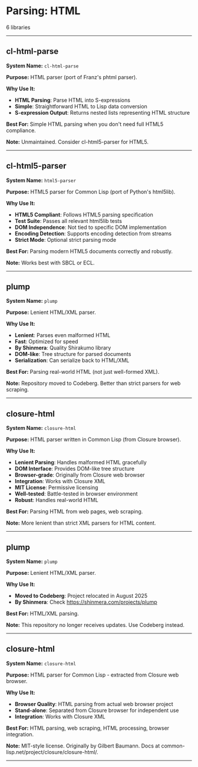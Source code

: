 # Parsing: HTML

6 libraries

---

## cl-html-parse

**System Name:** `cl-html-parse`

**Purpose:** HTML parser (port of Franz's phtml parser).

**Why Use It:**
- **HTML Parsing**: Parse HTML into S-expressions
- **Simple**: Straightforward HTML to Lisp data conversion
- **S-expression Output**: Returns nested lists representing HTML structure

**Best For:** Simple HTML parsing when you don't need full HTML5 compliance.

**Note:** Unmaintained. Consider cl-html5-parser for HTML5.

---


## cl-html5-parser

**System Name:** `html5-parser`

**Purpose:** HTML5 parser for Common Lisp (port of Python's html5lib).

**Why Use It:**
- **HTML5 Compliant**: Follows HTML5 parsing specification
- **Test Suite**: Passes all relevant html5lib tests
- **DOM Independence**: Not tied to specific DOM implementation
- **Encoding Detection**: Supports encoding detection from streams
- **Strict Mode**: Optional strict parsing mode

**Best For:** Parsing modern HTML5 documents correctly and robustly.

**Note:** Works best with SBCL or ECL.

---


## plump

**System Name:** `plump`

**Purpose:** Lenient HTML/XML parser.

**Why Use It:**
- **Lenient**: Parses even malformed HTML
- **Fast**: Optimized for speed
- **By Shinmera**: Quality Shirakumo library
- **DOM-like**: Tree structure for parsed documents
- **Serialization**: Can serialize back to HTML/XML

**Best For:** Parsing real-world HTML (not just well-formed XML).

**Note:** Repository moved to Codeberg. Better than strict parsers for web scraping.

---


## closure-html

**System Name:** `closure-html`

**Purpose:** HTML parser written in Common Lisp (from Closure browser).

**Why Use It:**
- **Lenient Parsing**: Handles malformed HTML gracefully
- **DOM Interface**: Provides DOM-like tree structure
- **Browser-grade**: Originally from Closure web browser
- **Integration**: Works with Closure XML
- **MIT License**: Permissive licensing
- **Well-tested**: Battle-tested in browser environment
- **Robust**: Handles real-world HTML

**Best For:** Parsing HTML from web pages, web scraping.

**Note:** More lenient than strict XML parsers for HTML content.

---


## plump

**System Name:** `plump`

**Purpose:** Lenient HTML/XML parser.

**Why Use It:**
- **Moved to Codeberg**: Project relocated in August 2025
- **By Shinmera**: Check https://shinmera.com/projects/plump

**Best For:** HTML/XML parsing.

**Note:** This repository no longer receives updates. Use Codeberg instead.

---


## closure-html

**System Name:** `closure-html`

**Purpose:** HTML parser for Common Lisp - extracted from Closure web browser.

**Why Use It:**
- **Browser Quality**: HTML parsing from actual web browser project
- **Stand-alone**: Separated from Closure browser for independent use
- **Integration**: Works with Closure XML

**Best For:** HTML parsing, web scraping, HTML processing, browser integration.

**Note:** MIT-style license. Originally by Gilbert Baumann. Docs at common-lisp.net/project/closure/closure-html/.

---


